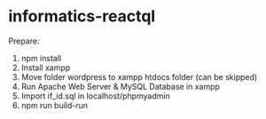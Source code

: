 # informatics-reactql

Prepare:
1. npm install
2. Install xampp
3. Move folder wordpress to xampp htdocs folder (can be skipped)
4. Run Apache Web Server & MySQL Database in xampp
5. Import if_id.sql in localhost/phpmyadmin
6. npm run build-run
